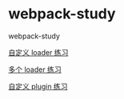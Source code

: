 # webpack-study
webpack-study

[自定义 loader 练习](https://github.com/wangjunjia/webpack-study/tree/html-minify-loader)


[多个 loader 练习](https://github.com/wangjunjia/webpack-study/tree/custom-loader-demo)


[自定义 plugin 练习](https://github.com/wangjunjia/webpack-study/tree/html-template-plugin)